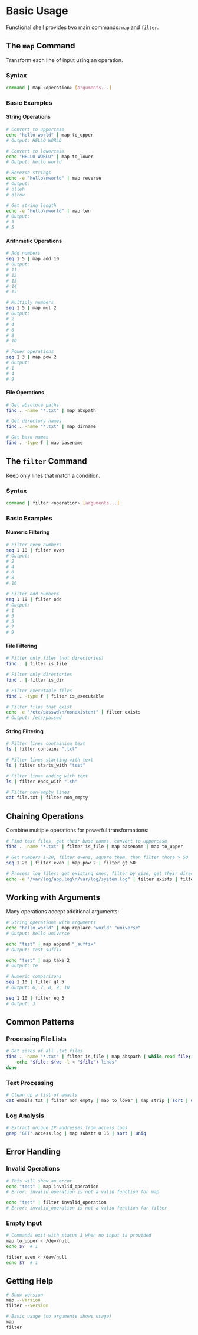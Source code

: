 # Basic Usage

Functional shell provides two main commands: `map` and `filter`.

## The `map` Command

Transform each line of input using an operation.

### Syntax
```bash
command | map <operation> [arguments...]
```

### Basic Examples

#### String Operations
```bash
# Convert to uppercase
echo "hello world" | map to_upper
# Output: HELLO WORLD

# Convert to lowercase  
echo "HELLO WORLD" | map to_lower
# Output: hello world

# Reverse strings
echo -e "hello\nworld" | map reverse
# Output:
# olleh
# dlrow

# Get string length
echo -e "hello\nworld" | map len
# Output:
# 5
# 5
```

#### Arithmetic Operations
```bash
# Add numbers
seq 1 5 | map add 10
# Output:
# 11
# 12
# 13
# 14
# 15

# Multiply numbers
seq 1 5 | map mul 2
# Output:
# 2
# 4
# 6
# 8
# 10

# Power operations
seq 1 3 | map pow 2
# Output:
# 1
# 4
# 9
```

#### File Operations
```bash
# Get absolute paths
find . -name "*.txt" | map abspath

# Get directory names
find . -name "*.txt" | map dirname

# Get base names
find . -type f | map basename
```

## The `filter` Command

Keep only lines that match a condition.

### Syntax
```bash
command | filter <operation> [arguments...]
```

### Basic Examples

#### Numeric Filtering
```bash
# Filter even numbers
seq 1 10 | filter even
# Output:
# 2
# 4
# 6
# 8
# 10

# Filter odd numbers
seq 1 10 | filter odd
# Output:
# 1
# 3
# 5
# 7
# 9
```

#### File Filtering
```bash
# Filter only files (not directories)
find . | filter is_file

# Filter only directories
find . | filter is_dir

# Filter executable files
find . -type f | filter is_executable

# Filter files that exist
echo -e "/etc/passwd\n/nonexistent" | filter exists
# Output: /etc/passwd
```

#### String Filtering
```bash
# Filter lines containing text
ls | filter contains ".txt"

# Filter lines starting with text
ls | filter starts_with "test"

# Filter lines ending with text
ls | filter ends_with ".sh"

# Filter non-empty lines
cat file.txt | filter non_empty
```

## Chaining Operations

Combine multiple operations for powerful transformations:

```bash
# Find text files, get their base names, convert to uppercase
find . -name "*.txt" | filter is_file | map basename | map to_upper

# Get numbers 1-20, filter evens, square them, then filter those > 50
seq 1 20 | filter even | map pow 2 | filter gt 50

# Process log files: get existing ones, filter by size, get their directory
echo -e "/var/log/app.log\n/var/log/system.log" | filter exists | filter is_file | map dirname
```

## Working with Arguments

Many operations accept additional arguments:

```bash
# String operations with arguments
echo "hello world" | map replace "world" "universe"
# Output: hello universe

echo "test" | map append "_suffix"  
# Output: test_suffix

echo "test" | map take 2
# Output: te

# Numeric comparisons
seq 1 10 | filter gt 5
# Output: 6, 7, 8, 9, 10

seq 1 10 | filter eq 3
# Output: 3
```

## Common Patterns

### Processing File Lists
```bash
# Get sizes of all .txt files
find . -name "*.txt" | filter is_file | map abspath | while read file; do
    echo "$file: $(wc -l < "$file") lines"
done
```

### Text Processing
```bash
# Clean up a list of emails
cat emails.txt | filter non_empty | map to_lower | map strip | sort | uniq
```

### Log Analysis
```bash
# Extract unique IP addresses from access logs
grep "GET" access.log | map substr 0 15 | sort | uniq
```

## Error Handling

### Invalid Operations
```bash
# This will show an error
echo "test" | map invalid_operation
# Error: invalid_operation is not a valid function for map

echo "test" | filter invalid_operation  
# Error: invalid_operation is not a valid function for filter
```

### Empty Input
```bash
# Commands exit with status 1 when no input is provided
map to_upper < /dev/null
echo $?  # 1

filter even < /dev/null
echo $?  # 1
```

## Getting Help

```bash
# Show version
map --version
filter --version

# Basic usage (no arguments shows usage)
map
filter
```